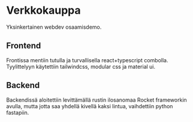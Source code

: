 # Verkkokauppa

Yksinkertainen webdev osaamisdemo.

## Frontend
Frontissa mentiin tutulla ja turvallisella react+typescript combolla. Tyylittelyyn käytettiin tailwindcss, modular css ja material ui.

## Backend
Backendissä aloitettiin levittämällä rustin ilosanomaa Rocket frameworkin avulla, mutta jotta saa yhdellä kivellä kaksi lintua, vaihdettiin python fastapiin.
